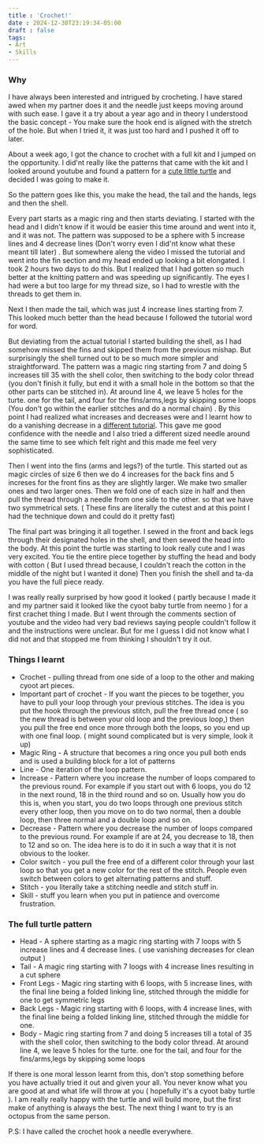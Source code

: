 ```yaml
---
title : 'Crochet!'
date : 2024-12-30T23:19:34-05:00
draft : false
tags:
- Art
- Skills
---
```


### Why

I have always been interested and intrigued by crocheting. I have stared awed when my partner does it and the needle just keeps moving around with such ease. I gave it a try about a year ago and in theory I understood the basic concept - You make sure the hook end is aligned with the stretch of the hole. But when I tried it, it was just too hard and I pushed it off to later. 

About a week ago, I got the chance to crochet with a full kit and I jumped on the opportunity. I did'nt really like the patterns that came with the kit and I looked around youtube and found a pattern for a [cute little turtle](https://youtu.be/GKyTjMKKBWY?si=cH0RNOLNjK3Sj_Rr) and decided I was going to make it.

So the pattern goes like this, you make the head, the tail and the hands, legs and then the shell.

Every part starts as a magic ring and then starts deviating. I started with the head and I didn't know if it would be easier this time around and went into it, and it was not. The pattern was supposed to be a sphere with 5 increase lines and 4 decrease lines (Don't worry even I did'nt know what these meant till later) . But somewhere aleng the video I missed the tutorial and went into the fin section and my head ended up looking a bit elongated. I took 2 hours two days to do this. But I realized that I had gotten so much better at the knitting pattern and was speeding up significantly. The eyes I had were a but too large for my thread size, so I had to wrestle with the threads to get them in. 

Next I then made the tail, which was just 4 increase lines starting from 7. This looked much better than the head because I followed the tutorial word for word.

But deviating from the actual tutorial I started building the shell, as I had somehow missed the fins and skipped them from the previous mishap. But surprisingly the shell turned out to be so much more simpler and straightforward. The pattern was a magic ring starting from 7 and doing 5 increases till 35 with the shell color, then switching to the body color thread (you don't finish it fully, but end it with a small hole in the bottom so that the other parts can be stitched in). At around line 4, we leave 5 holes for the turte. one for the tail, and four for the fins/arms,legs by skipping some loops (You don't go within the earlier stitches and do a normal chain) . By this point I had realized what increases and decreases were and I learnt how to do a vanishing decrease in a [different tutorial](https://youtu.be/o3eIWOu2-2s?si=s00EhmkgJqvaqkuT). This gave me good confidence with the needle and I also tried a different sized needle around the same time to see which felt right and this made me feel very sophisticated.

Then I went into the fins (arms and legs?) of the turtle. This started out as magic circles of size 6 then we do 4 increases for the back fins and 5 increses for the front fins as they are slightly larger. We make two smaller ones and two larger ones. Then we fold one of each size in half and then pull the thread through a needle from one side to the other. so that we have two symmetrical sets. ( These fins are literally the cutest and at this point I had the technique down and could do it pretty fast)

The final part was bringing it all together. I sewed in the front and back legs through their designated holes in the shell, and then sewed the head into the body. At this point the turtle was starting to look really cute and I was very excited. You tie the entire piece together by stuffing the head and body with cotton ( But I used thread because, I couldn't reach the cotton in the middle of the night but I wanted it done) Then you finish the shell and ta-da you have the full piece ready.

I was really really surprised by how good it looked ( partly because I made it and my partner said it looked like the cyoot baby turtle from neemo ) for a first crachet thing I made.
But I went through the comments section of youtube and the video had very bad reviews saying people couldn't follow it and the instructions were unclear. But for me I guess I did not know what I did not and that stopped me from thinking I shouldn't try it out.

### Things I learnt

- Crochet - pulling thread from one side of a loop to the other and making cyoot art pieces.
- Important part of crochet - If you want the pieces to be together, you have to pull your loop through your previous stitches. The idea is you put the hook through the previous stitch, pull the free thread once ( so the new thread is between your old loop and the previous loop,) then you pull the free end once more through both the loops, so you end up with one final loop. ( might sound complicated but is very simple, look it up)
- Magic Ring - A structure that becomes a ring once you pull both ends  and is used a building block for a lot of patterns
- Line - One iteration of the loop pattern.
- Increase - Pattern where you increase the number of loops compared to the previous round. For example if you start out with 6 loops, you do 12 in the next round, 18 in the third round and so on.
    Usually how you do this is, when you start, you do two loops through one previous stitch every other loop, then you move on to do two normal, then a double loop, then three normal and a double loop and so on.
- Decrease - Pattern where you decrease the number of loops compared to the previous round. For example if are at 24, you decrease to 18, then to 12 and so on. The idea here is to do it in such a way that it is not obvious to the looker.
- Color switch - you pull the free end of a different color through your last loop so that you get a new color for the rest of the stitch. People even switch between colors to get alternating patterns and stuff.
- Stitch - you literally take a stitching needle and stitch stuff in.
- Skill - stuff you learn when you put in patience and overcome frustration.

### The full turtle pattern

- Head - A sphere starting as a magic ring starting with 7 loops with 5 increase lines and 4 decrease lines. ( use vanishing decreases for clean output )
- Tail - A magic ring starting with 7 loogs with 4 increase lines resulting in a cut sphere
- Front Legs - Magic ring starting with 6 loops, with 5 increase lines, with the final line being a folded linking line, stitched through the middle for one to get symmetric legs
- Back Legs - Magic ring starting with 6 loops, with 4 increase lines, with the final line being a folded linking line, stitched through the middle for one.
- Body - Magic ring starting from 7 and doing 5 increases till a total of 35 with the shell color, then switching to the body color thread. At around line 4, we leave 5 holes for the turte. one for the tail, and four for the fins/arms,legs by skipping some loops  


If there is one moral lesson learnt from this, don't stop something before you have actually tried it out and given your all. You never know what you are good at and what life will throw at you ( hopefully it's a cyoot baby turtle ). I am really really happy with the turtle and will build more, but the first make of anything is always the best. The next thing I want to try is an octopus from the same person.

P.S: I have called the crochet hook a needle everywhere.